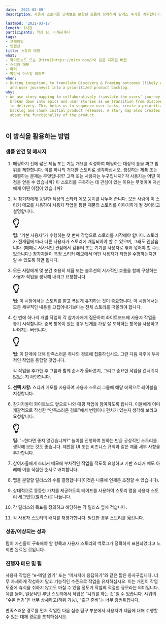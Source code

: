 ```yaml
---
date: '2021-02-09'
description: 사용자 스토리를 단계별로 분할된 흐름에 정리하여 릴리스 주기를 계획합니다.

lastmod: '2021-03-17'
length: 1시간
participants: 핵심 팀, 이해관계자
tags:
- 프레이밍
- 인셉션
title: 스토리 매핑
what:
- 화이트보드 또는 [Miro](https://miro.com/)와 같은 디지털 버전
- 스티커 메모
- 마커
- 파란색 마스킹 테이프
when:
- During inception, to translate Discovery & Framing outcomes (likely a product prototype
  and user journeys) into a prioritized product backlog.
why:
- We use story mapping to collaboratively translate the users’ journey into tasks,
  broken down into epics and user stories as we transition from Discovery & Framing
  to delivery. This helps us to sequence user tasks, create a prioritized product
  backlog and chunk initial product releases. A story map also creates shared understanding
  about the functionality of the product.
---
```


<h2 id="how-to-use-this-method">이 방식을 활용하는
방법</h2>

<div class="bg-gray-dark p-lg-5 p-3 mb-4"><div
class="col-lg-9"><h3
id="sample-agenda--prompts">샘플 안건 및 메시지</h3>

<ol>

<li>

<p>매핑하기 전에 짧은 제품 또는 기능 개요를 작성하여 매핑하는 대상의 틀을 짜고 범위를 제한합니다. 이를 하나의
거대한 스토리로 생각하십시오. 생성하는 제품 또는 해결하는 문제는 무엇입니까? 고객 또는 사용자는 누구입니까? 각 사용자는
어떤 이점을 얻을 수 있습니까? 이 스토리를 구축하는 데 관심이 있는 이유는 무엇이며 자신에게 어떤 이점이
있습니까?</p>

</li>

<li>

<p>각 참가자에게 동일한 색상의 스티커 메모 뭉치를 나누어 줍니다. 모든 사람이 이 스티커 메모를 사용하여 사용자
작업을 통한 제품의 스토리를 이야기하게 될 것이라고 설명합니다.</p>

<div class="callout td-box--gray-darkest p-3 my-5
border-bottom border-right border-left border-top row"><div
class="col-1 row align-items-center
justify-content-center"><svg height="30"
aria-hidden="true" focusable="false"
data-prefix="far" data-icon="lightbulb"
role="img" xmlns="http://www.w3.org/2000/svg"
viewBox="0 0 352 512" class="svg-inline--fa
fa-lightbulb"><path fill="currentColor"
d="M176 80c-52.94 0-96 43.06-96 96 0 8.84 7.16 16 16 16s16-7.16
16-16c0-35.3 28.72-64 64-64 8.84 0 16-7.16 16-16s-7.16-16-16-16zM96.06
459.17c0 3.15.93 6.22 2.68 8.84l24.51 36.84c2.97 4.46 7.97 7.14 13.32
7.14h78.85c5.36 0 10.36-2.68 13.32-7.14l24.51-36.84c1.74-2.62 2.67-5.7
2.68-8.84l.05-43.18H96.02l.04 43.18zM176 0C73.72 0 0 82.97 0 176c0
44.37 16.45 84.85 43.56 115.78 16.64 18.99 42.74 58.8 52.42
92.16v.06h48v-.12c-.01-4.77-.72-9.51-2.15-14.07-5.59-17.81-22.82-64.77-62.17-109.67-20.54-23.43-31.52-53.15-31.61-84.14-.2-73.64
59.67-128 127.95-128 70.58 0 128 57.42 128 128 0 30.97-11.24
60.85-31.65 84.14-39.11 44.61-56.42 91.47-62.1 109.46a47.507 47.507 0
0 0-2.22 14.3v.1h48v-.05c9.68-33.37 35.78-73.18 52.42-92.16C335.55
260.85 352 220.37 352 176 352 78.8 273.2 0 176 0z"
class=""></path></svg></div><div
class="col-11"><p><strong>팁</strong>:
“기본 사용자”가 수행하는 첫 번째 작업으로 스토리를 시작해야 합니다. 스토리가 전개됨에 따라 다른 사용자가 스토리에
개입되어야 할 수 있으며, 그래도 괜찮습니다. (때때로 서사적인 관점에서 컴퓨터 또는 기기를 사용자로 엮어 넣어야 할 수도
있습니다.) 참가자들이 특정 스티커 메모에서 어떤 사용자가 작업을 수행하는지만 알 수 있도록 하면
됩니다.</p></div></div>

</li>

<li>

<p>모든 사람에게 몇 분간 조용히 제품 또는 솔루션의 서사적인 흐름을 함께 구성하는 사용자 작업을 생각해 내라고
요청합니다.</p>

<div class="callout td-box--gray-darkest p-3 my-5
border-bottom border-right border-left border-top row"><div
class="col-1 row align-items-center
justify-content-center"><svg height="30"
aria-hidden="true" focusable="false"
data-prefix="far" data-icon="lightbulb"
role="img" xmlns="http://www.w3.org/2000/svg"
viewBox="0 0 352 512" class="svg-inline--fa
fa-lightbulb"><path fill="currentColor"
d="M176 80c-52.94 0-96 43.06-96 96 0 8.84 7.16 16 16 16s16-7.16
16-16c0-35.3 28.72-64 64-64 8.84 0 16-7.16 16-16s-7.16-16-16-16zM96.06
459.17c0 3.15.93 6.22 2.68 8.84l24.51 36.84c2.97 4.46 7.97 7.14 13.32
7.14h78.85c5.36 0 10.36-2.68 13.32-7.14l24.51-36.84c1.74-2.62 2.67-5.7
2.68-8.84l.05-43.18H96.02l.04 43.18zM176 0C73.72 0 0 82.97 0 176c0
44.37 16.45 84.85 43.56 115.78 16.64 18.99 42.74 58.8 52.42
92.16v.06h48v-.12c-.01-4.77-.72-9.51-2.15-14.07-5.59-17.81-22.82-64.77-62.17-109.67-20.54-23.43-31.52-53.15-31.61-84.14-.2-73.64
59.67-128 127.95-128 70.58 0 128 57.42 128 128 0 30.97-11.24
60.85-31.65 84.14-39.11 44.61-56.42 91.47-62.1 109.46a47.507 47.507 0
0 0-2.22 14.3v.1h48v-.05c9.68-33.37 35.78-73.18 52.42-92.16C335.55
260.85 352 220.37 352 176 352 78.8 273.2 0 176 0z"
class=""></path></svg></div><div
class="col-11"><p><strong>팁</strong>: 이
시점에서는 스토리를 얕고 폭넓게 유지하는 것이 중요합니다. 이 시점에서는 모든 세부적인 내용을 끄집어내기보다는 전체 스토리를
떠올려야 합니다.</p></div></div>

</li>

<li>

<p>한 번에 하나씩 개별 작업의 각 참가자에게 질문하여 화이트보드에 사용자 작업을 놓기 시작합니다. 중복 항목이
있는 경우 단계를 가장 잘 포착하는 항목을 사용하고 나머지는 버립니다.</p>

<div class="callout td-box--gray-darkest p-3 my-5
border-bottom border-right border-left border-top row"><div
class="col-1 row align-items-center
justify-content-center"><svg height="30"
aria-hidden="true" focusable="false"
data-prefix="far" data-icon="lightbulb"
role="img" xmlns="http://www.w3.org/2000/svg"
viewBox="0 0 352 512" class="svg-inline--fa
fa-lightbulb"><path fill="currentColor"
d="M176 80c-52.94 0-96 43.06-96 96 0 8.84 7.16 16 16 16s16-7.16
16-16c0-35.3 28.72-64 64-64 8.84 0 16-7.16 16-16s-7.16-16-16-16zM96.06
459.17c0 3.15.93 6.22 2.68 8.84l24.51 36.84c2.97 4.46 7.97 7.14 13.32
7.14h78.85c5.36 0 10.36-2.68 13.32-7.14l24.51-36.84c1.74-2.62 2.67-5.7
2.68-8.84l.05-43.18H96.02l.04 43.18zM176 0C73.72 0 0 82.97 0 176c0
44.37 16.45 84.85 43.56 115.78 16.64 18.99 42.74 58.8 52.42
92.16v.06h48v-.12c-.01-4.77-.72-9.51-2.15-14.07-5.59-17.81-22.82-64.77-62.17-109.67-20.54-23.43-31.52-53.15-31.61-84.14-.2-73.64
59.67-128 127.95-128 70.58 0 128 57.42 128 128 0 30.97-11.24
60.85-31.65 84.14-39.11 44.61-56.42 91.47-62.1 109.46a47.507 47.507 0
0 0-2.22 14.3v.1h48v-.05c9.68-33.37 35.78-73.18 52.42-92.16C335.55
260.85 352 220.37 352 176 352 78.8 273.2 0 176 0z"
class=""></path></svg></div><div
class="col-11"><p><strong>팁</strong>: 이
단계에 대해 만족스러운 하나의 경로에 집중하십시오. 그런 다음 차후에 부차적인 작업을 통합할
것입니다.</p></div></div>

<p>각 작업을 추가한 후 그룹과 함께 순서가 올바른지, 그리고 중요한 작업을 건너뛰지 않았는지
확인합니다.</p>

</li>

<li>

<p><strong>선택 사항:</strong> 스티커 메모를 사용하여 사용자 스토리 그룹에
해당 에픽으로 레이블을 지정합니다.</p>

</li>

<li>

<p>참가자들이 화이트보드 앞으로 나와 매핑 작업에 참여하도록 합니다. 이들에게 이미 개괄적으로 작성한 “만족스러운
경로”에서 변형이나 편차가 있는지 생각해 보라고 요청합니다.</p>

<div class="callout td-box--gray-darkest p-3 my-5
border-bottom border-right border-left border-top row"><div
class="col-1 row align-items-center
justify-content-center"><svg height="30"
aria-hidden="true" focusable="false"
data-prefix="far" data-icon="lightbulb"
role="img" xmlns="http://www.w3.org/2000/svg"
viewBox="0 0 352 512" class="svg-inline--fa
fa-lightbulb"><path fill="currentColor"
d="M176 80c-52.94 0-96 43.06-96 96 0 8.84 7.16 16 16 16s16-7.16
16-16c0-35.3 28.72-64 64-64 8.84 0 16-7.16 16-16s-7.16-16-16-16zM96.06
459.17c0 3.15.93 6.22 2.68 8.84l24.51 36.84c2.97 4.46 7.97 7.14 13.32
7.14h78.85c5.36 0 10.36-2.68 13.32-7.14l24.51-36.84c1.74-2.62 2.67-5.7
2.68-8.84l.05-43.18H96.02l.04 43.18zM176 0C73.72 0 0 82.97 0 176c0
44.37 16.45 84.85 43.56 115.78 16.64 18.99 42.74 58.8 52.42
92.16v.06h48v-.12c-.01-4.77-.72-9.51-2.15-14.07-5.59-17.81-22.82-64.77-62.17-109.67-20.54-23.43-31.52-53.15-31.61-84.14-.2-73.64
59.67-128 127.95-128 70.58 0 128 57.42 128 128 0 30.97-11.24
60.85-31.65 84.14-39.11 44.61-56.42 91.47-62.1 109.46a47.507 47.507 0
0 0-2.22 14.3v.1h48v-.05c9.68-33.37 35.78-73.18 52.42-92.16C335.55
260.85 352 220.37 352 176 352 78.8 273.2 0 176 0z"
class=""></path></svg></div><div
class="col-11"><p><strong>팁</strong>:
“~한다면 좋지 않겠습니까?” 놀이를 진행하여 원하는 만큼 공상적인 스토리를 생각해 보는 것도 좋습니다. 제안된 UI 또는
비즈니스 규칙과 같은 제품 세부 사항을 추가합니다.</p></div></div>

</li>

<li>

<p>참여자들에게 스티커 메모에 부차적인 작업을 적도록 요청하고 기반 스티커 메모 아래에 이를 적절한 순서로
배치합니다.</p>

</li>

<li>

<p>맵을 분할할 릴리스의 수를 결정합니다(이것은 나중에 언제든 조정할 수 있습니다).</p>

</li>

<li>

<p>상대적으로 동등한 가치를 제공하도록 테이프를 사용하여 스토리 맵을 사용자 스토리 세그먼트(릴리스)로
나눕니다.</p>

</li>

<li>

<p>각 릴리스의 목표를 정의하고 해당하는 각 릴리스 옆에 적습니다.</p>

</li>

<li>

<p>각 사용자 스토리의 배치를 재평가합니다. 필요한 경우 스토리를 옮깁니다.</p>

</li>

</ol>

</div></div>

<div class="bg-gray-dark p-lg-5 p-3 mb-4"><div
class="col-lg-9"><h3
id="successexpected-outcomes">성공/예상되는 성과</h3>

<p>팀이 자신들이 구축해야 할 항목과 사용자 스토리의 백로그가 정확하게 표현되었다고 느끼면 완료된
것입니다.</div></div>

<div class="bg-gray-dark p-lg-5 p-3 mb-4"><div
class="col-lg-9"><h3
id="facilitator-notes--tips">진행자 메모 및 팁</h3>

<p>사용자 작업은 “e-메일 읽기” 또는 “메시지에 응답하기”와 같은 짧은 동사구입니다. 너무 자세하게 작성하지
말고 기능적인 수준으로 작업을 유지하십시오. 이는 개인이 작업 도중에 휴식을 취하지 않고도 마칠 수 있을 정도가 작업의 적절한
규모라는 의미입니다. 예를 들어, 일상적인 루틴 스토리에서 작업은 “샤워를 하는 것”일 수 있습니다. 샤워의 “수온 변경”은
너무 상세하고(하위 기능), “출근 준비”는 너무 광범위합니다.</p>

<p>만족스러운 경로를 먼저 작업한 다음 심층 탐구 부분에서 사용자가 제품에 대해 수행할 수 있는 대체 경로를
포착하십시오.</p>

</div></div>